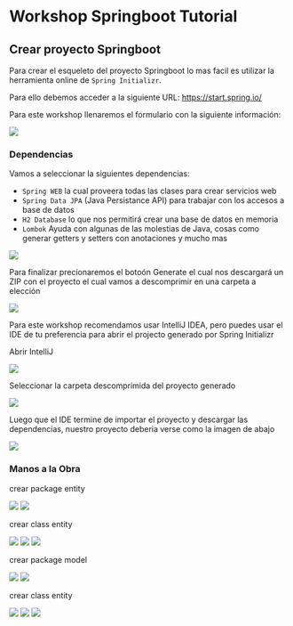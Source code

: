 # Workshop Springboot Tutorial

## Crear proyecto Springboot

Para crear el esqueleto del proyecto Springboot lo mas facil es utilizar la herramienta online de
`Spring Initializr`.

Para ello debemos acceder a la siguiente URL: https://start.spring.io/

Para este workshop llenaremos el formulario con la siguiente información:

![](./images/start_spring_io_001.png)

### Dependencias

Vamos a seleccionar la siguientes dependencias:
* `Spring WEB` la cual proveera todas las clases para crear servicios web
* `Spring Data JPA` (Java Persistance API) para trabajar con los accesos a base de datos
* `H2 Database` lo que nos permitirá crear una base de datos en memoria
* `Lombok` Ayuda con algunas de las molestias de Java, cosas como generar getters y setters con anotaciones y mucho mas

![](./images/start_spring_io_002.png)

Para finalizar precionaremos el botoón Generate el cual nos descargará un ZIP con el proyecto el cual
vamos a descomprimir en una carpeta a elección 

![](./images/start_spring_io_003.png)

Para este workshop recomendamos usar IntelliJ IDEA, pero puedes usar el IDE de tu preferencia para abrir el projecto generado por Spring Initializr
 
Abrir IntelliJ

![](./images/open_project.png)

Seleccionar la carpeta descomprimida del proyecto generado

![](./images/select_project.png)

Luego que el IDE termine de importar el proyecto y descargar las dependencias, nuestro proyecto deberia verse como la imagen de abajo

![](./images/project.png)

### Manos a la Obra

crear package entity

![](./images/create_package.png)
![](./images/create_package2.png)

crear class entity

![](./images/create_class.png)
![](./images/create_class2.png)
![](./images/entity_content.png)

crear package model

![](./images/create_package.png)
![](./images/model_package.png)

crear class entity

![](./images/create_class.png)
![](./images/create_class2.png)
![](./images/entity_content.png)

